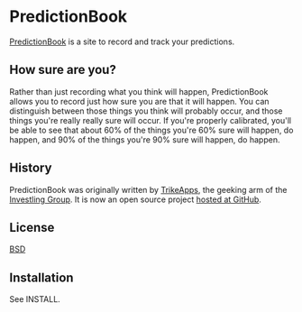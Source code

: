 PredictionBook
==============

[PredictionBook](http://predictionbook.com/) is a site to record and
track your predictions.

## How sure are you?

Rather than just recording what you think will happen, PredictionBook
allows you to record just how sure you are that it will happen. You can
distinguish between those things you think will probably occur, and
those things you're really really sure will occur. If you're properly
calibrated, you'll be able to see that about 60% of the things you're
60% sure will happen, do happen, and 90% of the things you're 90% sure
will happen, do happen.

## History

PredictionBook was originally written by
[TrikeApps](http://trikeapps.com/), the geeking arm of the [Investling
Group](http://investling.com/). It is now an open source project [hosted
at GitHub](https://github.com/tricycle/predictionbook).

## License

[BSD](http://creativecommons.org/licenses/BSD/)

## Installation

See INSTALL.
